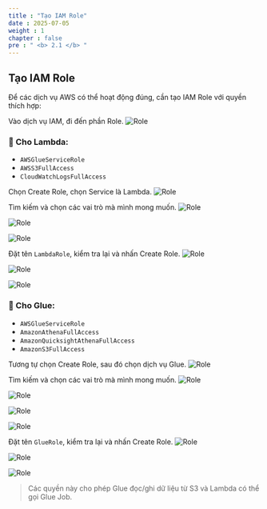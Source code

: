 ```yaml
---
title : "Tạo IAM Role"
date : 2025-07-05
weight : 1
chapter : false
pre : " <b> 2.1 </b> "
---
```


## Tạo IAM Role

Để các dịch vụ AWS có thể hoạt động đúng, cần tạo IAM Role với quyền thích hợp:

Vào dịch vụ IAM, đi đến phần Role.
![Role](/images/02/021/1.png?featherlight=false&width=90pc)

### 🔹 Cho Lambda:
- `AWSGlueServiceRole`
- `AWSS3FullAccess`
- `CloudWatchLogsFullAccess`

Chọn Create Role, chọn Service là Lambda.
![Role](/images/02/021/2.png?featherlight=false&width=90pc)

Tìm kiếm và chọn các vai trò mà mình mong muốn.
![Role](/images/02/021/3.png?featherlight=false&width=90pc)

![Role](/images/02/021/4.png?featherlight=false&width=90pc)

![Role](/images/02/021/5.png?featherlight=false&width=90pc)

Đặt tên `LambdaRole`, kiểm tra lại và nhấn Create Role.
![Role](/images/02/021/6.png?featherlight=false&width=90pc)

![Role](/images/02/021/7.png?featherlight=false&width=90pc)  

![Role](/images/02/021/8.png?featherlight=false&width=90pc)

### 🔹 Cho Glue:
- `AWSGlueServiceRole`
- `AmazonAthenaFullAccess`
- `AmazonQuicksightAthenaFullAccess`
- `AmazonS3FullAccess`
 
Tương tự chọn Create Role, sau đó chọn dịch vụ Glue.
![Role](/images/02/021/9.png?featherlight=false&width=90pc)

Tìm kiếm và chọn các vai trò mà mình mong muốn.
![Role](/images/02/021/10.png?featherlight=false&width=90pc)

![Role](/images/02/021/11.png?featherlight=false&width=90pc)

![Role](/images/02/021/12.png?featherlight=false&width=90pc)

![Role](/images/02/021/13.png?featherlight=false&width=90pc)

Đặt tên `GlueRole`, kiểm tra lại và nhấn Create Role.
![Role](/images/02/021/14.png?featherlight=false&width=90pc)

![Role](/images/02/021/15.png?featherlight=false&width=90pc)

![Role](/images/02/021/16.png?featherlight=false&width=90pc)

> Các quyền này cho phép Glue đọc/ghi dữ liệu từ S3 và Lambda có thể gọi Glue Job.



